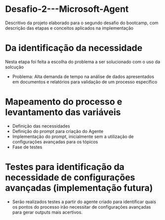 # Desafio-2---Microsoft-Agent
Descritivo da projeto elaborado para o segundo desafio do bootcamp, com descrição das etapas e conceitos aplicados na implementação 

# Da identificação da necessidade
Nesta etapa foi feita a escolha do problema a ser solucionado com o uso da solcução
- Problema: Alta demanda de tempo na análise de dados apresentados em documentos e relatórios para validação de um processo específico

 # Mapeamento do processo e levantamento das variáveis
- Definição das necessidades
- Definição do prompt para criação do Agente
- Implementação do prompt, inicialmente sem a utilização de configurações avançadas para os tópicos
- Fase de testes

# Testes para identificação da necessidade de configurações avançadas (implementação futura)
- Serão realizados testes a partir do agente criado para identificar quais os pontos do processo irão necessitar de configurações avançadas para gerar outputs mais acertivos.

